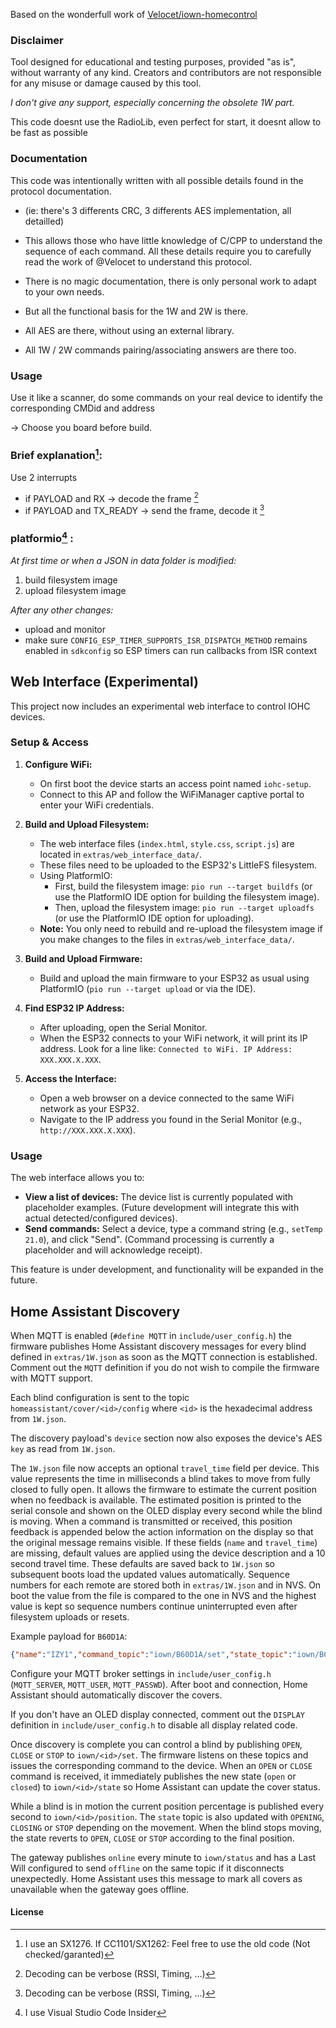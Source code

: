 Based on the wonderfull work of [Velocet/iown-homecontrol](https://github.com/Velocet/iown-homecontrol)


### **Disclaimer**  
Tool designed for educational and testing purposes, provided "as is", without warranty of any kind. Creators and contributors are not responsible for any misuse or damage caused by this tool.

_I don't give any support, especially concerning the obsolete 1W part._

This code doesnt use the RadioLib, even perfect for start, it doesnt allow to be fast as possible


### Documentation
This code was intentionally written with all possible details found in the protocol documentation.
- (ie: there's 3 differents CRC, 3 differents AES implementation, all detailled)

- This allows those who have little knowledge of C/CPP to understand the sequence of each command.
All these details require you to carefully read the work of @Velocet to understand this protocol.
- There is no magic documentation, there is only personal work to adapt to your own needs. 
- But all the functional basis for the 1W and 2W is there.
- All AES are there, without using an external library.
- All 1W / 2W commands pairing/associating answers are there too.

### Usage
Use it like a scanner, do some commands on your real device to identify the corresponding CMDid and address

-> Choose you board before build.

### Brief explanation[^1]:
Use 2 interrupts 
  - if PAYLOAD and RX -> decode the frame [^3]
  - if PAYLOAD and TX_READY -> send the frame, decode it [^3]

### platformio[^2] :
_At first time or when a JSON in data folder is modified:_
  1. build filesystem image
  2. upload filesystem image
     
_After any other changes:_
  - upload and monitor
  - make sure `CONFIG_ESP_TIMER_SUPPORTS_ISR_DISPATCH_METHOD` remains enabled in
    `sdkconfig` so ESP timers can run callbacks from ISR context

[^1]: I use an SX1276. If CC1101/SX1262: Feel free to use the old code (Not checked/garanted)

[^2]: I use Visual Studio Code Insider

[^3]: Decoding can be verbose (RSSI, Timing, ...)

## Web Interface (Experimental)

This project now includes an experimental web interface to control IOHC devices.

### Setup & Access

1.  **Configure WiFi:**
    *   On first boot the device starts an access point named `iohc-setup`.
    *   Connect to this AP and follow the WiFiManager captive portal to enter
        your WiFi credentials.

2.  **Build and Upload Filesystem:**
    *   The web interface files (`index.html`, `style.css`, `script.js`) are located in `extras/web_interface_data/`.
    *   These files need to be uploaded to the ESP32's LittleFS filesystem.
    *   Using PlatformIO:
        *   First, build the filesystem image: `pio run --target buildfs` (or use the PlatformIO IDE option for building the filesystem image).
        *   Then, upload the filesystem image: `pio run --target uploadfs` (or use the PlatformIO IDE option for uploading).
    *   **Note:** You only need to rebuild and re-upload the filesystem image if you make changes to the files in `extras/web_interface_data/`.

3.  **Build and Upload Firmware:**
    *   Build and upload the main firmware to your ESP32 as usual using PlatformIO (`pio run --target upload` or via the IDE).

4.  **Find ESP32 IP Address:**
    *   After uploading, open the Serial Monitor.
    *   When the ESP32 connects to your WiFi network, it will print its IP address. Look for a line like: `Connected to WiFi. IP Address: XXX.XXX.X.XXX`.

5.  **Access the Interface:**
    *   Open a web browser on a device connected to the same WiFi network as your ESP32.
    *   Navigate to the IP address you found in the Serial Monitor (e.g., `http://XXX.XXX.X.XXX`).

### Usage

The web interface allows you to:

*   **View a list of devices:** The device list is currently populated with placeholder examples. (Future development will integrate this with actual detected/configured devices).
*   **Send commands:** Select a device, type a command string (e.g., `setTemp 21.0`), and click "Send". (Command processing is currently a placeholder and will acknowledge receipt).

This feature is under development, and functionality will be expanded in the future.

## Home Assistant Discovery

When MQTT is enabled (`#define MQTT` in `include/user_config.h`) the firmware publishes Home Assistant discovery messages for every blind defined in `extras/1W.json` as soon as the MQTT connection is established. Comment out the `MQTT` definition if you do not wish to compile the firmware with MQTT support.

Each blind configuration is sent to the topic `homeassistant/cover/<id>/config` where `<id>` is the hexadecimal address from `1W.json`.

The discovery payload's `device` section now also exposes the device's AES `key` as read from `1W.json`.

The `1W.json` file now accepts an optional `travel_time` field per device. This value represents the time in milliseconds a blind takes to move from fully closed to fully open. It allows the firmware to estimate the current position when no feedback is available. The estimated position is printed to the serial console and shown on the OLED display every second while the blind is moving. When a command is transmitted or received, this position feedback is appended below the action information on the display so that the original message remains visible.
If these fields (`name` and `travel_time`) are missing, default values are applied using the device description and a 10 second travel time. These defaults are saved back to `1W.json` so subsequent boots load the updated values automatically.
Sequence numbers for each remote are stored both in `extras/1W.json` and in NVS.
On boot the value from the file is compared to the one in NVS and the highest
value is kept so sequence numbers continue uninterrupted even after filesystem
uploads or resets.

Example payload for `B60D1A`:

```json
{"name":"IZY1","command_topic":"iown/B60D1A/set","state_topic":"iown/B60D1A/state","position_topic":"iown/B60D1A/position","unique_id":"B60D1A","payload_open":"OPEN","payload_close":"CLOSE","payload_stop":"STOP","device_class":"blind","availability_topic":"iown/status"}
```

Configure your MQTT broker settings in `include/user_config.h` (`MQTT_SERVER`, `MQTT_USER`, `MQTT_PASSWD`). After boot and connection, Home Assistant should automatically discover the covers.

If you don't have an OLED display connected, comment out the `DISPLAY` definition in `include/user_config.h` to disable all display related code.

Once discovery is complete you can control a blind by publishing `OPEN`, `CLOSE`
or `STOP` to `iown/<id>/set`. The firmware listens on these topics and issues the
corresponding command to the device.
When an `OPEN` or `CLOSE` command is received, it immediately publishes the new
state (`open` or `closed`) to `iown/<id>/state` so Home Assistant can update the
cover status.

While a blind is in motion the current position percentage is published every
second to `iown/<id>/position`. The `state` topic is also updated with
`OPENING`, `CLOSING` or `STOP` depending on the movement. When the blind stops
moving, the state reverts to `OPEN`, `CLOSE` or `STOP` according to the final
position.

The gateway publishes `online` every minute to `iown/status` and has a Last Will
configured to send `offline` on the same topic if it disconnects unexpectedly.
Home Assistant uses this message to mark all covers as unavailable when the
gateway goes offline.

#### **License**
